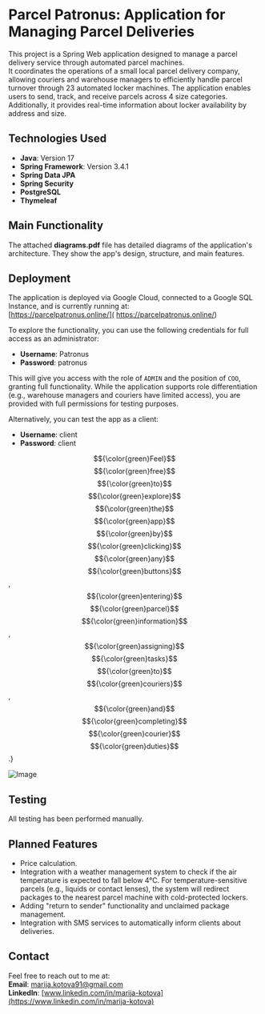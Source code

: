 # Parcel Patronus: Application for Managing Parcel Deliveries

This project is a Spring Web application designed to manage a parcel delivery service through automated parcel machines.  
It coordinates the operations of a small local parcel delivery company, allowing couriers and warehouse managers to efficiently handle parcel turnover through 23 automated locker machines. The application enables users to send, track, and receive parcels across 4 size categories. Additionally, it provides real-time information about locker availability by address and size.

## Technologies Used

- **Java**: Version 17  
- **Spring Framework**: Version 3.4.1  
- **Spring Data JPA**  
- **Spring Security**  
- **PostgreSQL**  
- **Thymeleaf**

## Main Functionality

The attached **diagrams.pdf** file has detailed diagrams of the application's architecture. They show the app's design, structure, and main features.

## Deployment

The application is deployed via Google Cloud, connected to a Google SQL Instance, and is currently running at:  
[https://parcelpatronus.online/]( https://parcelpatronus.online/)

To explore the functionality, you can use the following credentials for full access as an administrator:  
- **Username**: Patronus  
- **Password**: patronus  

This will give you access with the role of `ADMIN` and the position of `COO`, granting full functionality. While the application supports role differentiation (e.g., warehouse managers and couriers have limited access), you are provided with full permissions for testing purposes.

Alternatively, you can test the app as a client:  
- **Username**: client  
- **Password**: client  

$${\color{green}Feel}$$ $${\color{green}free}$$ $${\color{green}to}$$ $${\color{green}explore}$$ $${\color{green}the}$$ $${\color{green}app}$$ $${\color{green}by}$$ $${\color{green}clicking}$$ $${\color{green}any}$$ $${\color{green}buttons}$$, $${\color{green}entering}$$ $${\color{green}parcel}$$ $${\color{green}information}$$, $${\color{green}assigning}$$ $${\color{green}tasks}$$ $${\color{green}to}$$ $${\color{green}couriers}$$, $${\color{green}and}$$ $${\color{green}completing}$$ $${\color{green}courier}$$ $${\color{green}duties}$$.}

![Image](https://github.com/user-attachments/assets/245d2224-87ac-4b33-ba5f-2309dc9120e6)

## Testing

All testing has been performed manually.

## Planned Features

- Price calculation.  
- Integration with a weather management system to check if the air temperature is expected to fall below 4°C. For temperature-sensitive parcels (e.g., liquids or contact lenses), the system will redirect packages to the nearest parcel machine with cold-protected lockers.  
- Adding "return to sender" functionality and unclaimed package management.  
- Integration with SMS services to automatically inform clients about deliveries.

## Contact

Feel free to reach out to me at:  
**Email**: [marija.kotova91@gmail.com](mailto:marija.kotova91@gmail.com)  
**LinkedIn**: [www.linkedin.com/in/marija-kotova](https://www.linkedin.com/in/marija-kotova)

